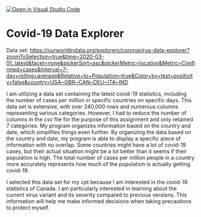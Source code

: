 [![Open in Visual Studio Code](https://classroom.github.com/assets/open-in-vscode-c66648af7eb3fe8bc4f294546bfd86ef473780cde1dea487d3c4ff354943c9ae.svg)](https://classroom.github.com/online_ide?assignment_repo_id=9692688&assignment_repo_type=AssignmentRepo)
# Covid-19 Data Explorer

Data set: https://ourworldindata.org/explorers/coronavirus-data-explorer?zoomToSelection=true&time=2020-03-01..latest&facet=none&pickerSort=asc&pickerMetric=location&Metric=Confirmed+cases&Interval=7-day+rolling+average&Relative+to+Population=true&Color+by+test+positivity=false&country=USA~GBR~CAN~DEU~ITA~IND 

I am utilizing a data set containing the latest covid-19 statistics, including the number of cases per million in specific countries on specific days. This data set is extensive, with over 240,000 rows and numerous columns representing various categories. However, I had to reduce the number of columns in the csv file for the purpose of this assignment and only retained 7 categories. My program organizes information based on the country and date, which simplifies things even further. By organizing the data based on the country and date, my program is able to display a specific piece of information with no overlap. Some countries might have a lot of covid-19 cases, but their actual situation might be a lot better than it seems if their population is high. The total number of cases per million people in a country more accurately represents how much of the population is actually getting covid-19. 

I selected this data set for my cpt because I am interested in the covid-19 statistics of Canada. I am particularly interested in learning about the current virus variant and its severity compared to previous versions. This information will help me make informed decisions when taking precautions to protect myself. 